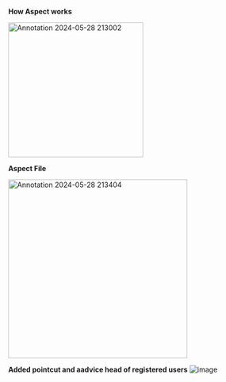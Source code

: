**How Aspect works**

<img width="272" alt="Annotation 2024-05-28 213002" src="https://github.com/se0klie/Taller03AspectjS/assets/112514991/e56440a9-c40d-4b58-8c0a-e20e18122cfd">

**Aspect File**

<img width="361" alt="Annotation 2024-05-28 213404" src="https://github.com/se0klie/Taller03AspectjS/assets/112514991/ae1dfe46-d636-41a9-bb45-08f5dc2545bf">

**Added pointcut and aadvice head of registered users**
![image](https://github.com/se0klie/Taller03AspectjS/assets/142462676/bd57a98c-842b-454a-9a75-9fc4c1bc7413)
